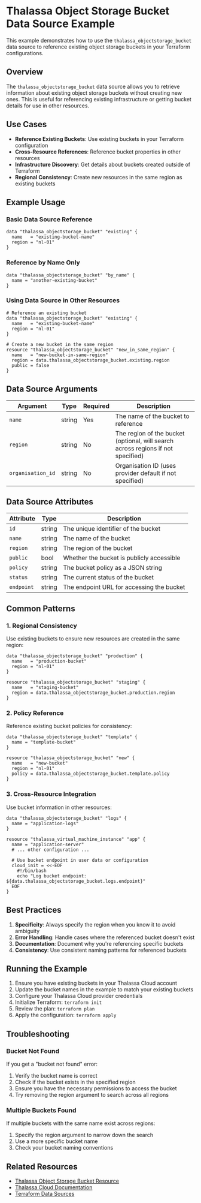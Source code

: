 # Thalassa Object Storage Bucket Data Source Example

This example demonstrates how to use the `thalassa_objectstorage_bucket` data source to reference existing object storage buckets in your Terraform configurations.

## Overview

The `thalassa_objectstorage_bucket` data source allows you to retrieve information about existing object storage buckets without creating new ones. This is useful for referencing existing infrastructure or getting bucket details for use in other resources.

## Use Cases

- **Reference Existing Buckets**: Use existing buckets in your Terraform configuration
- **Cross-Resource References**: Reference bucket properties in other resources
- **Infrastructure Discovery**: Get details about buckets created outside of Terraform
- **Regional Consistency**: Create new resources in the same region as existing buckets

## Example Usage

### Basic Data Source Reference

```hcl
data "thalassa_objectstorage_bucket" "existing" {
  name   = "existing-bucket-name"
  region = "nl-01"
}
```

### Reference by Name Only

```hcl
data "thalassa_objectstorage_bucket" "by_name" {
  name = "another-existing-bucket"
}
```

### Using Data Source in Other Resources

```hcl
# Reference an existing bucket
data "thalassa_objectstorage_bucket" "existing" {
  name   = "existing-bucket-name"
  region = "nl-01"
}

# Create a new bucket in the same region
resource "thalassa_objectstorage_bucket" "new_in_same_region" {
  name   = "new-bucket-in-same-region"
  region = data.thalassa_objectstorage_bucket.existing.region
  public = false
}
```

## Data Source Arguments

| Argument | Type | Required | Description |
|----------|------|----------|-------------|
| `name` | string | Yes | The name of the bucket to reference |
| `region` | string | No | The region of the bucket (optional, will search across regions if not specified) |
| `organisation_id` | string | No | Organisation ID (uses provider default if not specified) |

## Data Source Attributes

| Attribute | Type | Description |
|-----------|------|-------------|
| `id` | string | The unique identifier of the bucket |
| `name` | string | The name of the bucket |
| `region` | string | The region of the bucket |
| `public` | bool | Whether the bucket is publicly accessible |
| `policy` | string | The bucket policy as a JSON string |
| `status` | string | The current status of the bucket |
| `endpoint` | string | The endpoint URL for accessing the bucket |

## Common Patterns

### 1. Regional Consistency

Use existing buckets to ensure new resources are created in the same region:

```hcl
data "thalassa_objectstorage_bucket" "production" {
  name   = "production-bucket"
  region = "nl-01"
}

resource "thalassa_objectstorage_bucket" "staging" {
  name   = "staging-bucket"
  region = data.thalassa_objectstorage_bucket.production.region
}
```

### 2. Policy Reference

Reference existing bucket policies for consistency:

```hcl
data "thalassa_objectstorage_bucket" "template" {
  name = "template-bucket"
}

resource "thalassa_objectstorage_bucket" "new" {
  name   = "new-bucket"
  region = "nl-01"
  policy = data.thalassa_objectstorage_bucket.template.policy
}
```

### 3. Cross-Resource Integration

Use bucket information in other resources:

```hcl
data "thalassa_objectstorage_bucket" "logs" {
  name = "application-logs"
}

resource "thalassa_virtual_machine_instance" "app" {
  name = "application-server"
  # ... other configuration ...
  
  # Use bucket endpoint in user data or configuration
  cloud_init = <<-EOF
    #!/bin/bash
    echo "Log bucket endpoint: ${data.thalassa_objectstorage_bucket.logs.endpoint}"
  EOF
}
```

## Best Practices

1. **Specificity**: Always specify the region when you know it to avoid ambiguity
2. **Error Handling**: Handle cases where the referenced bucket doesn't exist
3. **Documentation**: Document why you're referencing specific buckets
4. **Consistency**: Use consistent naming patterns for referenced buckets

## Running the Example

1. Ensure you have existing buckets in your Thalassa Cloud account
2. Update the bucket names in the example to match your existing buckets
3. Configure your Thalassa Cloud provider credentials
4. Initialize Terraform: `terraform init`
5. Review the plan: `terraform plan`
6. Apply the configuration: `terraform apply`

## Troubleshooting

### Bucket Not Found

If you get a "bucket not found" error:

1. Verify the bucket name is correct
2. Check if the bucket exists in the specified region
3. Ensure you have the necessary permissions to access the bucket
4. Try removing the region argument to search across all regions

### Multiple Buckets Found

If multiple buckets with the same name exist across regions:

1. Specify the region argument to narrow down the search
2. Use a more specific bucket name
3. Check your bucket naming conventions

## Related Resources

- [Thalassa Object Storage Bucket Resource](../thalassa_objectstorage_bucket/)
- [Thalassa Cloud Documentation](https://docs.thalassa.cloud)
- [Terraform Data Sources](https://www.terraform.io/docs/language/data-sources/index.html) 